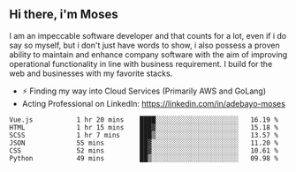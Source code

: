 ## Hi there, i'm Moses

I am an impeccable software developer and that counts for a lot, even if i do say so myself, but i don't just have words to show, i also possess a proven ability to maintain and enhance company software with the aim of improving operational functionality in line with business requirement. I build for the web and businesses with my favorite stacks.
- ⚡ Finding my way into Cloud Services (Primarily AWS and GoLang)
- Acting Professional on LinkedIn: https://linkedin.com/in/adebayo-moses

<!--START_SECTION:waka-->

```text
Vue.js           1 hr 20 mins    ████░░░░░░░░░░░░░░░░░░░░░   16.19 %
HTML             1 hr 15 mins    ███▓░░░░░░░░░░░░░░░░░░░░░   15.18 %
SCSS             1 hr 7 mins     ███▒░░░░░░░░░░░░░░░░░░░░░   13.57 %
JSON             55 mins         ██▓░░░░░░░░░░░░░░░░░░░░░░   11.20 %
CSS              52 mins         ██▓░░░░░░░░░░░░░░░░░░░░░░   10.61 %
Python           49 mins         ██▒░░░░░░░░░░░░░░░░░░░░░░   09.98 %
```

<!--END_SECTION:waka-->
